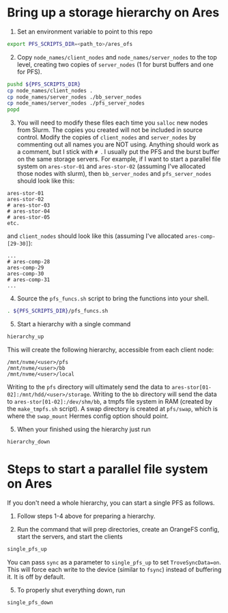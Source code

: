 # Bring up a storage hierarchy on Ares

1. Set an environment variable to point to this repo

```bash
export PFS_SCRIPTS_DIR=<path_to>/ares_ofs
```

2. Copy `node_names/client_nodes` and `node_names/server_nodes` to the top
   level, creating two copies of `server_nodes` (1 for burst buffers and one for
   PFS).

```bash
pushd ${PFS_SCRIPTS_DIR}
cp node_names/client_nodes .
cp node_names/server_nodes ./bb_server_nodes
cp node_names/server_nodes ./pfs_server_nodes
popd
```

3. You will need to modify these files each time you `salloc` new nodes from
   Slurm. The copies you created will not be included in source control. Modify
   the copies of `client_nodes` and `server_nodes` by commenting out all names
   you are NOT using. Anything should work as a comment, but I stick with `# `.
   I usually put the PFS and the burst buffer on the same storage servers. For
   example, if I want to start a parallel file system on `ares-stor-01` and
   `ares-stor-02` (assuming I've allocated those nodes with slurm), then
   `bb_server_nodes` and `pfs_server_nodes` should look like this:

```
ares-stor-01
ares-stor-02
# ares-stor-03
# ares-stor-04
# ares-stor-05
etc.
```

   and `client_nodes` should look like this (assuming I've allocated `ares-comp-[29-30]`):

```
...
# ares-comp-28
ares-comp-29
ares-comp-30
# ares-comp-31
...
```

4. Source the `pfs_funcs.sh` script to bring the functions into your shell.

```bash
. ${PFS_SCRIPTS_DIR}/pfs_funcs.sh
```

5. Start a hierarchy with a single command

```bash
hierarchy_up
```

   This will create the following hierarchy, accessible from each client node:

```
/mnt/nvme/<user>/pfs
/mnt/nvme/<user>/bb
/mnt/nvme/<user>/local
```

  Writing to the `pfs` directory will ultimately send the data to
  `ares-stor[01-02]:/mnt/hdd/<user>/storage`. Writing to the `bb` directory will
  send the data to `ares-stor[01-02]:/dev/shm/bb`, a tmpfs file system in RAM
  (created by the `make_tmpfs.sh` script). A swap directory is created at
  `pfs/swap`, which is where the `swap_mount` Hermes config option should point.

5. When your finished using the hierarchy just run

```bash
hierarchy_down
```

# Steps to start a parallel file system on Ares

If you don't need a whole hierarchy, you can start a single PFS as follows.

1. Follow steps 1-4 above for preparing a hierarchy.

2. Run the command that will prep directories, create an OrangeFS config, start
   the servers, and start the clients

```bash
single_pfs_up
```

   You can pass `sync` as a parameter to `single_pfs_up` to set
   `TroveSyncData=on`. This will force each write to the device (similar to
   `fsync`) instead of buffering it. It is off by default.

5. To properly shut everything down, run

```bash
single_pfs_down
```

